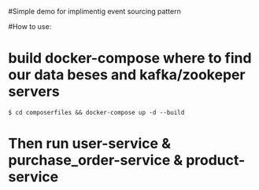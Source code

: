 #Simple demo for implimentig event sourcing pattern

#How to use:

# build docker-compose where to find our data beses and kafka/zookeper servers

	$ cd composerfiles && docker-compose up -d --build

# Then run user-service & purchase_order-service & product-service
